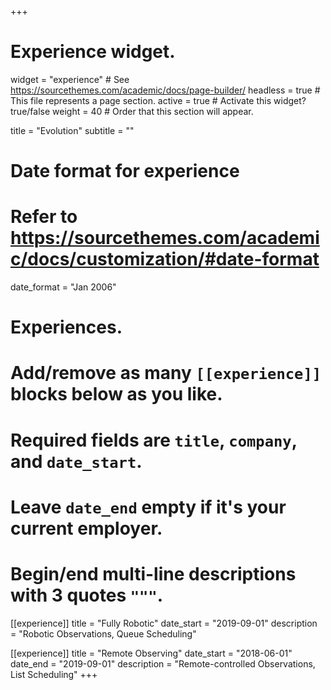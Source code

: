 +++
# Experience widget.
widget = "experience"  # See https://sourcethemes.com/academic/docs/page-builder/
headless = true  # This file represents a page section.
active = true  # Activate this widget? true/false
weight = 40  # Order that this section will appear.

title = "Evolution"
subtitle = ""

# Date format for experience
#   Refer to https://sourcethemes.com/academic/docs/customization/#date-format
date_format = "Jan 2006"

# Experiences.
#   Add/remove as many `[[experience]]` blocks below as you like.
#   Required fields are `title`, `company`, and `date_start`.
#   Leave `date_end` empty if it's your current employer.
#   Begin/end multi-line descriptions with 3 quotes `"""`.
[[experience]]
  title = "Fully Robotic"
  date_start = "2019-09-01"
  description = "Robotic Observations, Queue Scheduling"

[[experience]]
  title = "Remote Observing"
  date_start = "2018-06-01"
  date_end = "2019-09-01"
  description = "Remote-controlled Observations, List Scheduling"
+++
